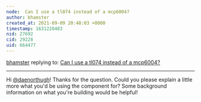 ```yaml
---
node:  Can I use a tl074 instead of a mcp6004? 
author: bhamster
created_at: 2021-09-09 20:48:03 +0000
timestamp: 1631220483
nid: 27692
cid: 29228
uid: 664477
---
```




[bhamster](../profile/bhamster) replying to: [ Can I use a tl074 instead of a mcp6004? ](../notes/daenorthugh/09-07-2021/can-i-use-a-tl074-instead-of-a-mcp6004)

----
Hi [@daenorthugh](/profile/daenorthugh)! Thanks for the question. Could you please explain a little more what you'd be using the component for? Some background information on what you're building would be helpful!